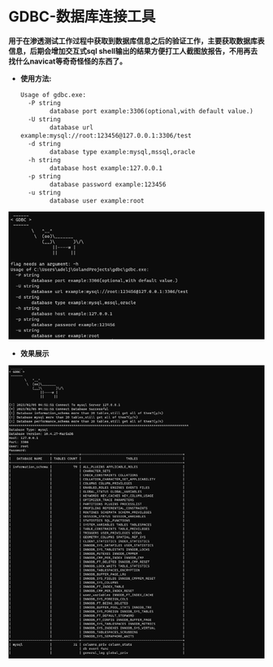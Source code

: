 # **GDBC-数据库连接工具**

​	**用于在渗透测试工作过程中获取到数据库信息之后的验证工作，主要获取数据库表信息，后期会增加交互式sql shell输出的结果方便打工人截图放报告，不用再去找什么navicat等奇奇怪怪的东西了。**

- **使用方法:**

  ```shell
  Usage of gdbc.exe:
    -P string
          database port example:3306(optional,with default value.)
    -U string
          database url example:mysql://root:123456@127.0.0.1:3306/test
    -d string
          database type example:mysql,mssql,oracle
    -h string
          database host example:127.0.0.1
    -p string
          database password example:123456
    -u string
          database user example:root
  ```

  

![1](./img/2.png)

- **效果展示**

![1](./img/1.png)

